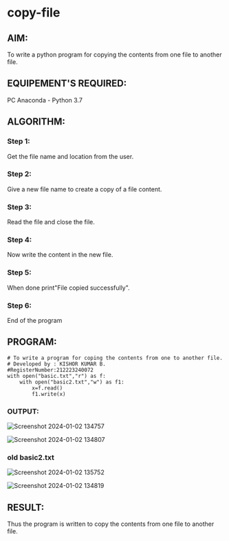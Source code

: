 # copy-file
## AIM:
To write a python program for copying the contents from one file to another file.
## EQUIPEMENT'S REQUIRED: 
PC
Anaconda - Python 3.7
## ALGORITHM: 
### Step 1:
Get the file name and location from the user.

### Step 2:
Give a new file name to create a copy of a file content.

### Step 3:
Read the file and close the file.

### Step 4:
Now write the content in the new file.

### Step 5:
When done print"File copied successfully".

### Step 6:
End of the program 

## PROGRAM:
```
# To write a program for coping the contents from one to another file.
# Developed by : KISHOR KUMAR B.
#RegisterNumber:212223240072
with open("basic.txt","r") as f:
    with open("basic2.txt","w") as f1:
        x=f.read()
        f1.write(x)

```

### OUTPUT:

![Screenshot 2024-01-02 134757](https://github.com/Kishorerz/copy-file/assets/144451216/947196d9-6284-4eba-9bbb-3535029c8378)


![Screenshot 2024-01-02 134807](https://github.com/Kishorerz/copy-file/assets/144451216/38b10f04-4ae7-45e8-8309-edadc30e620c)
### old basic2.txt
![Screenshot 2024-01-02 135752](https://github.com/Kishorerz/copy-file/assets/144451216/1f576d2e-3f17-4be1-8bcd-bdd774eb2bc5)


![Screenshot 2024-01-02 134819](https://github.com/Kishorerz/copy-file/assets/144451216/fefab326-24bc-4fb8-8d54-276ba24e0805)






## RESULT:
Thus the program is written to copy the contents from one file to another file.
